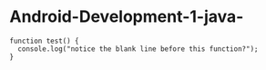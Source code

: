 # Android-Development-1-java-
```
function test() {
  console.log("notice the blank line before this function?");
}
```
